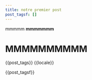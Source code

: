 ```yaml
---
title: notre premier post
post_tagsf: []
---
```

mmmmm
**mmmmmmm**

# **MMMMMMMMMM**
{{post_tags}}
{{locale}}

{{post_tagsf}}
